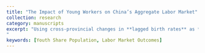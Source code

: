 ```yaml
---
title: "The Impact of Young Workers on China’s Aggregate Labor Market"
collection: research
category: manuscripts
excerpt: "Using cross-provincial changes in **lagged birth rates** as **instrumental variables**, this study estimates the response of **unemployment** and **labor force participation rates** to exogenous changes in the **share of young workers** in China from 2002 to 2020, across different age and sex cohorts. A one percent increase in the youth share reduces the unemployment rate by **more than two percent** for both young and older workers. It also raises the labor force participation rate for all age groups — except for young workers—while holding conditions in other provinces constant. **Male workers** are more likely to follow the **cohort crowding hypothesis** than female workers. This is inconsistent with the **standard theory of unemployment**, which predicts no relationship or the opposite effect between these variables. However, the findings are consistent with a **frictional unemployment model** featuring on-the-job search, where firms are more likely to find better matches in a labor market with greater mismatch probability. Additionally, the model’s predictions regarding wage responses to birth rate shocks are supported by the Chinese data.
"
keywords: [Youth Share Population, Labor Market Outcomes]
---
```


